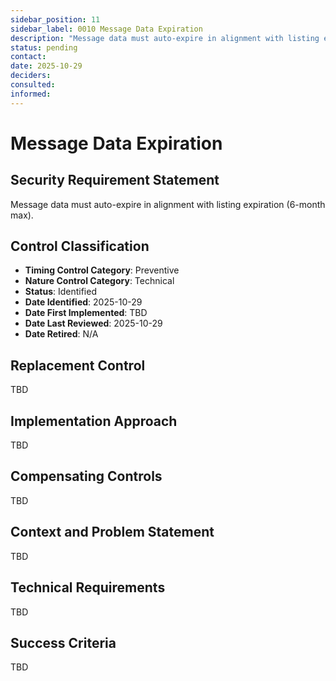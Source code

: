 ```yaml
---
sidebar_position: 11
sidebar_label: 0010 Message Data Expiration
description: "Message data must auto-expire in alignment with listing expiration (6-month max)"
status: pending
contact: 
date: 2025-10-29
deciders: 
consulted: 
informed: 
---
```


# Message Data Expiration

## Security Requirement Statement
Message data must auto-expire in alignment with listing expiration (6-month max).

## Control Classification
- **Timing Control Category**: Preventive
- **Nature Control Category**: Technical
- **Status**: Identified
- **Date Identified**: 2025-10-29
- **Date First Implemented**: TBD
- **Date Last Reviewed**: 2025-10-29
- **Date Retired**: N/A

## Replacement Control
TBD

## Implementation Approach
TBD

## Compensating Controls
TBD

## Context and Problem Statement
TBD

## Technical Requirements
TBD

## Success Criteria
TBD